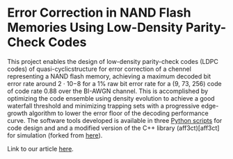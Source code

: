 # Error Correction in NAND Flash Memories Using Low-Density Parity-Check Codes

This project enables the design of low-density parity-check codes (LDPC codes) of quasi-cyclicstructure for error correction of a chennel representing a NAND flash memory, achieving a maximum decoded bit error rate around 2 · 10−8 for a 1% raw bit error rate for a (9, 73, 256) code of code rate 0.88 over the BI-AWGN channel. This is accomplished by optimizing the code ensemble using density evolution to achieve a good waterfall threshold and minimizing trapping sets with a progressive edge-growth algorithm to lower the error floor of the decoding performance curve. The software tools developed is available in three [Python scripts](python-files) for code design and and a modified version of the C++ library (aff3ct)[aff3ct] for simulation (forked from [here](https://github.com/aff3ct/aff3ct)).

Link to our article [here]().

